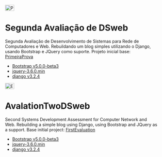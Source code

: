 <p align="left">
  	<img alt="PT-BR" src="https://i.imgur.com/3fl9Sfi.gif" width="30" height="20"/>
</p>

# Segunda Avaliação de DSweb
Segunda Avaliação de Desenvolvimento de Sistemas para Rede de Computadores e Web.
Rebuildando um blog simples utilizando o Django, usando Bootstrap e JQuery como suporte. Projeto inicial base: [PrimeiraProva](https://github.com/r0t1v/AvalationOneDSweb)
- [Bootstrap v5.0.0-beta3](https://getbootstrap.com/docs/5.0/getting-started/download/)
- [jquery-3.6.0.min](https://code.jquery.com/jquery-3.6.0.min.js)
- [django v3.2.4](https://www.djangoproject.com/)

<p align="left">
  	<img alt="EN-US" src="https://i.imgur.com/QqtGoQ4.gif" width="30" height="20" />
</p>

# AvalationTwoDSweb
Second Systems Development Assessment for Computer Network and Web. 
Rebuilding a simple blog using Django, using Bootstrap and JQuery as a support. Base initial project: [FirstEvaluation](https://github.com/r0t1v/AvalationOneDSweb)
- [Bootstrap v5.0.0-beta3](https://getbootstrap.com/docs/5.0/getting-started/download/)
- [jquery-3.6.0.min](https://code.jquery.com/jquery-3.6.0.min.js)
- [django v3.2.4](https://www.djangoproject.com/)